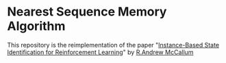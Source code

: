 # Nearest Sequence Memory Algorithm

This repository is the reimplementation of the paper "[Instance-Based State Identification for Reinforcement Learning](https://papers.nips.cc/paper/932-instance-based-state-identification-for-reinforcement-learning.pdf)" by [R.Andrew McCallum](https://people.cs.umass.edu/~mccallum/)
